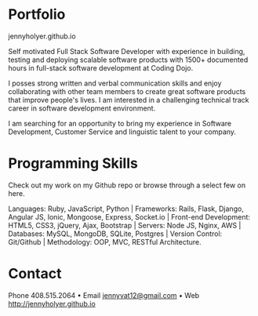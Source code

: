# Portfolio
jennyholyer.github.io

Self motivated Full Stack Software Developer with experience in building, testing and deploying scalable software products with 1500+ documented hours in full-stack software development at Coding Dojo.

I posses strong written and verbal communication skills and enjoy collaborating with other team members to create great software products that improve people's lives. I am interested in a challenging technical track career in software development environment.

I am searching for an opportunity to bring my experience in Software Development, Customer Service and linguistic talent to your company.

# Programming Skills
Check out my work on my Github repo or browse through a select few on here.

Languages: Ruby, JavaScript, Python | Frameworks: Rails, Flask, Django, Angular JS, Ionic, Mongoose, Express, Socket.io | Front-end Development: HTML5, CSS3, jQuery, Ajax, Bootstrap | Servers: Node JS, Nginx, AWS | Databases: MySQL, MongoDB, SQLite, Postgres | Version Control: Git/Github | Methodology: OOP, MVC, RESTful Architecture.

# Contact
Phone 408.515.2064 • Email jennyvat12@gmail.com • Web http://jennyholyer.github.io
